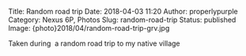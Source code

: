 Title: Random road trip
Date: 2018-04-03 11:20
Author: properlypurple
Category: Nexus 6P, Photos
Slug: random-road-trip
Status: published
Image: {photo}2018/04/random-road-trip-grv.jpg

Taken during  a random road trip to my native village


